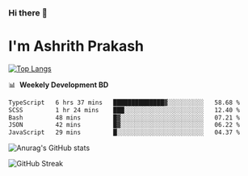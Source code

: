 ### Hi there 👋
# I'm Ashrith Prakash

[![Top Langs](https://github-readme-stats.vercel.app/api/top-langs/?username=xxcheckmatexx&count_private=true&include_all_commits=true&show_icons=true&line_height=20&title_color=FFFFFF&icon_color=FFFFFF&text_color=FFFFFF&bg_color=0D1117&langs_count=8)](https://github.com/anuraghazra/github-readme-stats)

📊 &nbsp;**Weekely Development BD**

<!--START_SECTION:waka-->

```txt
TypeScript   6 hrs 37 mins   ██████████████▓░░░░░░░░░░   58.68 %
SCSS         1 hr 24 mins    ███░░░░░░░░░░░░░░░░░░░░░░   12.40 %
Bash         48 mins         █▓░░░░░░░░░░░░░░░░░░░░░░░   07.21 %
JSON         42 mins         █▓░░░░░░░░░░░░░░░░░░░░░░░   06.22 %
JavaScript   29 mins         █░░░░░░░░░░░░░░░░░░░░░░░░   04.37 %
```

<!--END_SECTION:waka-->

![Anurag's GitHub stats](https://github-readme-stats.vercel.app/api?username=xxcheckmatexx&count_private=true&show_icons=true&theme=merko)  

![GitHub Streak](http://github-readme-streak-stats.herokuapp.com?user=xxcheckmatexx&theme=merko&hide_border=true&date_format=M%20j%5B%2C%20Y%5D&fire=DD0E0B)
<br/>
